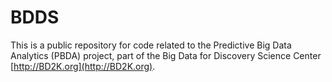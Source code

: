 # BDDS
This is a public repository for code related to the Predictive Big Data Analytics (PBDA)
project, part of the Big Data for Discovery Science Center [http://BD2K.org](http://BD2K.org). 
